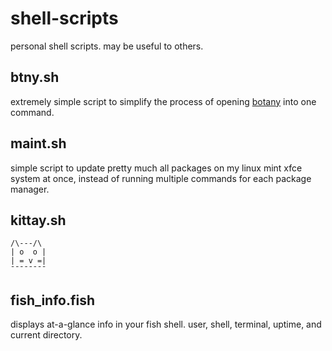 # shell-scripts
personal shell scripts. may be useful to others.

## btny.sh
extremely simple script to simplify the process of opening [botany](https://github.com/jifunks/botany) into one command.

## maint.sh
simple script to update pretty much all packages on my linux mint xfce system at once,
instead of running multiple commands for each package manager.

## kittay.sh
```
/\---/\
| o  o |
| = v =|
¯¯¯¯¯¯¯¯
```

## fish_info.fish
displays at-a-glance info in your fish shell. user, shell, terminal, uptime, and current directory.
